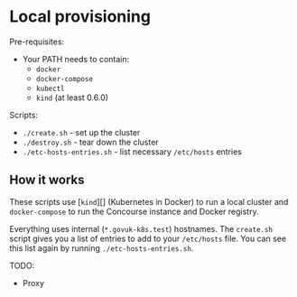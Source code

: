 Local provisioning
==================

Pre-requisites:

- Your PATH needs to contain:
  - `docker`
  - `docker-compose`
  - `kubectl`
  - `kind` (at least 0.6.0)

Scripts:

- `./create.sh` - set up the cluster
- `./destroy.sh` - tear down the cluster
- `./etc-hosts-entries.sh` - list necessary `/etc/hosts` entries


How it works
------------

These scripts use [`kind`][] (Kubernetes in Docker) to run a local
cluster and `docker-compose` to run the Concourse instance and Docker
registry.

Everything uses internal (`*.govuk-k8s.test`) hostnames.  The
`create.sh` script gives you a list of entries to add to your
`/etc/hosts` file.  You can see this list again by running
`./etc-hosts-entries.sh`.

TODO:

- Proxy

[kind]: https://kind.sigs.k8s.io/
